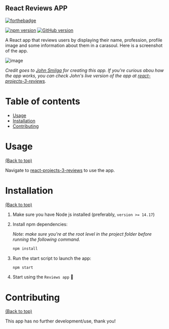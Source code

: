 ## React Reviews APP
[![forthebadge](https://forthebadge.com/images/badges/works-on-my-machine.svg)](https://forthebadge.com)

[![npm version](https://badge.fury.io/js/react.svg)](https://badge.fury.io/js/react)
[![GitHub version](https://badge.fury.io/gh/yasir-isse%2Freact-tours-app.svg)](https://badge.fury.io/gh/yasir-isse%2Freact-tours-app)

A React app that reviews users by displaying their name, profession, profile image and some information about them in a carasoul. Here is a screenshot of the app. 

![image](https://user-images.githubusercontent.com/77013296/162556982-09f87e62-ad47-4b59-ad15-e564e2da3aa1.png)


*Credit goes to [John Smilga](https://github.com/john-smilga) for creating this app. If you're curious abou how the app works, you can check John's live version of the app at [react-projects-3-reviews](https://react-projects-3-reviews.netlify.app/).*

# Table of contents

- [Usage](#usage)
- [Installation](#installation)
- [Contributing](#contributing)

# Usage

[(Back to top)](#table-of-contents)

Navigate to [react-projects-3-reviews](https://react-projects-3-reviews.netlify.app/) to use the app.


# Installation

[(Back to top)](#table-of-contents)

1. Make sure you have Node js installed (preferably, `version >= 14.17`)

2. Install npm dependencies:

    *Note: make sure you're at the root level in the project folder before running the following command.*

    ```bash
    npm install
    ```

4. Run the start script to launch the app:
    ```bash
    npm start
    ```

5. Start using the `Reviews app` :tada:


# Contributing

[(Back to top)](#table-of-contents)

This app has no further development/use, thank you!
